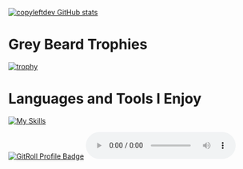 


[![copyleftdev GitHub stats](https://github-readme-stats.vercel.app/api?username=copyleftdev)](https://github.com/copyleftdev/github-readme-stats)

# Grey Beard Trophies

[![trophy](https://github-profile-trophy.vercel.app/?username=copyleftdev)](https://github.com/copyleftdev/github-profile-trophy)

# Languages and Tools I  Enjoy

[![My Skills](https://skillicons.dev/icons?i=py,rust,go,aws,gcp,bash,docker,fastapi,firebase,git,obsidian,cypress,githubactions,htmx,postgres,rabbitmq,redis,terraform,ts,zig)](https://skillicons.dev)

<a href="https://gitroll.io/profile/uB8fjxzB4NHUkjkK1pggNJbWLqz93" target="_blank"><img src="https://gitroll.io/api/badges/profiles/v1/uB8fjxzB4NHUkjkK1pggNJbWLqz93" alt="GitRoll Profile Badge"/></a>
<audio controls>
  <source src="gh_push.mp3" type="audio/mpeg">
  Your browser does not support the audio element.
</audio>
